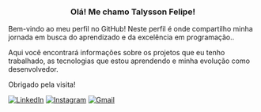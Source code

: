<center>

### Olá! Me chamo Talysson Felipe!

</center>
  
Bem-vindo ao meu perfil no GitHub! Neste perfil é onde compartilho minha jornada em busca do aprendizado e da excelência em programação..

Aqui você encontrará informações sobre os projetos que eu tenho trabalhado, as tecnologias que estou aprendendo e minha evolução como desenvolvedor.

Obrigado pela visita!

[![LinkedIn](https://img.shields.io/badge/LinkedIn-0077B5?style=for-the-badge&logo=linkedin&logoColor=white)](https://www.linkedin.com/in/talysson-felipe-1451ab80/)
[![Instagram](https://img.shields.io/badge/Instagram-E4405F?style=for-the-badge&logo=instagram&logoColor=white)](https://www.instagram.com.br/otalyssonfelipe)
[![Gmail](https://img.shields.io/badge/Gmail-D14836?style=for-the-badge&logo=gmail&logoColor=white)](mailto:otalyssonfelipe@gmail.com)

